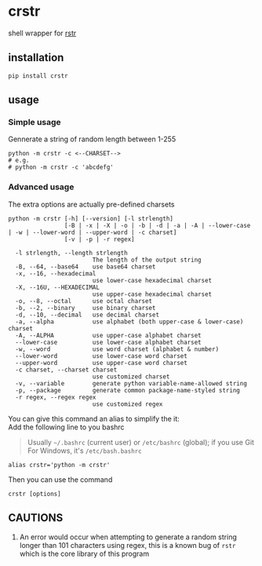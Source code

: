 # crstr
shell wrapper for [rstr](https://pypi.org/project/rstr/)

## installation
```
pip install crstr
```

## usage
### Simple usage
Gennerate a string of random length between 1-255
```
python -m crstr -c <--CHARSET-->
# e.g. 
# python -m crstr -c 'abcdefg'
```
### Advanced usage
The extra options are actually pre-defined charsets
```
python -m crstr [-h] [--version] [-l strlength]
                [-B | -x | -X | -o | -b | -d | -a | -A | --lower-case | -w | --lower-word | --upper-word | -c charset]
                [-v | -p | -r regex]

  -l strlength, --length strlength
                        The length of the output string
  -B, --64, --base64    use base64 charset
  -x, --16, --hexadecimal
                        use lower-case hexadecimal charset
  -X, --16U, --HEXADECIMAL
                        use upper-case hexadecimal charset
  -o, --8, --octal      use octal charset
  -b, --2, --binary     use binary charset
  -d, --10, --decimal   use decimal charset
  -a, --alpha           use alphabet (both upper-case & lower-case) charset
  -A, --ALPHA           use upper-case alphabet charset
  --lower-case          use lower-case alphabet charset
  -w, --word            use word charset (alphabet & number)
  --lower-word          use lower-case word charset
  --upper-word          use upper-case word charset
  -c charset, --charset charset
                        use customized charset
  -v, --variable        generate python variable-name-allowed string
  -p, --package         generate common package-name-styled string
  -r regex, --regex regex
                        use customized regex
```
You can give this command an alias to simplify the it:   
Add the following line to you bashrc  
> Usually `~/.bashrc` (current user) or `/etc/bashrc` (global); if you use Git 
For Windows, it's `/etc/bash.bashrc`
```
alias crstr='python -m crstr'
```
Then you can use the command
```
crstr [options]
```

## CAUTIONS
1. An error would occur when attempting to generate a random string longer than 
101 characters using regex, this is a known bug of `rstr` which is the core 
library of this program